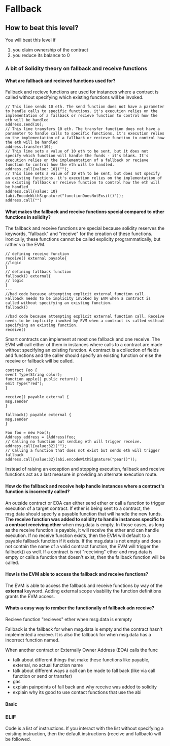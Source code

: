# Fallback

## How to beat this level?

You will beat this level if

1. you claim ownership of the contract
2. you reduce its balance to 0

### A bit of Solidity theory on fallback and receive functions

#### What are fallback and recieved functions used for?

Fallback and recieve functions are used for instances where a contract is called without specifying which existing functions will be invoked.

```
// This line sends 10 eth. The send function does not have a parameter to handle calls to specific functions. it's execution relies on the implementation of a fallback or recieve function to control how the eth will be handled
address.send(10);
// This line transfers 10 eth. The transfer function does not have a parameter to handle calls to specific functions. it's execution relies on the implementation of a fallback or recieve function to control how the eth will be handled
address.transfer(10);
// This line sets a value of 10 eth to be sent, but it does not specify which function will handle the funds - it's blank. It's execution relies on the implementation of a fallback or recieve function to control how the eth will be handled.
address.call{value: 10}("");
// This line sets a value of 10 eth to be sent, but does not specify an existing functions. it's execution relies on the implementation of an existing fallback or recieve function to control how the eth will be handled
address.call{value: 10}(abi.EncodeWithSignature("functionDoesNotExsit()"));
address.call("")
```

#### What makes the fallback and receive functions special compared to other functions in solidity?

The fallback and receive functions are special because solidity reserves the keywords, "fallback" and "receive" for the creation of these functions. Ironically, these functions cannot be called explicity programmatically, but rather via the EVM.
```
// defining receive function
receive() external payable{
//logic
}
// defining fallback function
fallback() external{
// logic
}
---
//bad code because attempting explicit external function call. Fallback needs to be implicity invoked by EVM when a contract is called without specifying an existing function.
fallback()

//bad code because attempting explicit external function call. Receive needs to be implicity invoked by EVM when a contract is called without specifying an existing function.
receive()
```
Smart contracts can implement at most one fallback and one receive. The EVM will call either of them in instances where calls to a contract are made without specifying an existing function. A contract is a collection of fields and functions and the caller should specify an existing function or else the receive or fallback will be called. 
``` solidity
contract Foo {
event Type(String color);
function apple() public return() {
emit Type("red");
}

receive() payable external {
msg.sender
}

fallback() payable external {
msg.sender
}
```

``` solidity
Foo foo = new Foo();
Address address = (Address)foo;
// Calling no function but sending eth will trigger receive.
address.call{value:32}("");
// Calling a function that does not exist but sends eth will trigger fallback
address.call{value:32}(abi.encodeWithSignature("pear()"));
```
Instead of raising an exception and stopping execution, fallback and receive functions act as a last measure in providing an alternate execution route.

#### How do the fallback and receive help handle instances where a contract's function is incorrectly called?
An outside contract or EOA can either send ether or call a function to trigger execution of a target contract. If ether is being sent to a contract, the msg.data should specify a payable function that will handle the new funds. **The receive function was added to solidity to handle instances specific to a contract receiving ether** when msg.data is empty. In those cases, as long as the receive function is payable, it will receive the ether and can handle execution. If no receive function exists, then the EVM will default to a payable fallback function if it exists. If the msg.data is not empty and does not contain the name of a valid contract function, the EVM will trigger the fallback() as well. If a contract is not "receiving" ether and msg.data is empty or calls a function that doesn't exist, then the fallback function will be called.

#### How is the EVM able to access the fallback and receive functions?
The EVM is able to access the fallback and receive functions by way of the **external** keyword. Adding external scope visability the function definitions grants the EVM access.


#### Whats a easy way to rember the functionally of fallback adn receive?

Recieve function "recieves" ether when msg.data is emmpty

Fallback is the fallback for when msg.data is empty and the contract hasn't implemented a recieve. It is also the fallback for when msg.data has a incorrect function named.

When another contract or Externally Owner Address (EOA) calls the func
- talk about different things that make these functions like payable, external, no actual function name
- talk about different ways a call can be made to fall back (like via call function or send or transfer)
- gas
- explain painpoints of fall back and why receive was added to solidity
- explain why its good to use contact functions that use the abi

#### Basic


### ELIF
Code is a list of instructions. If you interact with the list without specifying a existing instruction, then the default instructions (receive and fallback) will be followed.
